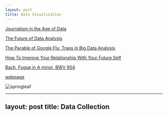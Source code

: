 ```yaml
---
layout: post
title: Data Visualization
---
```


[Journalism in the Age of Data](https://mengzhang2021.github.io/DataVisualization/1journalism.pdf)

[The Future of Data Analysis](https://mengzhang2021.github.io/DataVisualization/2thefuture.pdf)

[The Parable of Google Flu: Traps in Big Data Analysis](https://mengzhang2021.github.io/DataVisualization/3googleflu.pdf)

[How To Improve Your Relationship With Your Future Self](https://mengzhang2021.github.io/DataVisualization/4HowToImproveYourRelationshipWithYourFutureSelf.pdf)

[Bach, Fugue in A minor, BWV 904](https://mengzhang2021.github.io/DataVisualization/5BachFugueinAminorBWV904.pdf)

[webpage](https://mengzhang2021.github.io/1sttry.html)

![springleaf](https://mengzhang2021.github.io/DataVisualization/springleaf.png)

---
layout: post
title: Data Collection
---

